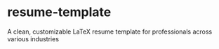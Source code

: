 # resume-template
A clean, customizable LaTeX resume template for professionals across various industries
